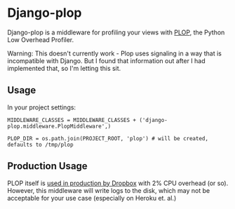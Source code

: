 # Django-plop

Django-plop is a middleware for profiling your views with [PLOP][plop], the
Python Low Overhead Profiler.

Warning: This doesn't currently work - Plop uses signaling in a way that is
incompatible with Django. But I found that information out after I had
implemented that, so I'm letting this sit.

## Usage

In your project settings:

    MIDDLEWARE_CLASSES = MIDDLEWARE_CLASSES + ('django-plop.middleware.PlopMiddleware',)

    PLOP_DIR = os.path.join(PROJECT_ROOT, 'plop') # will be created, defaults to /tmp/plop

## Production Usage

PLOP itself is [used in production by Dropbox][dropbox-plop] with 2% CPU
overhead (or so). However, this middleware will write logs to the disk, which
may not be acceptable for your use case (especially on Heroku et. al.)

[plop]: https://github.com/bdarnell/plop "plop on GitHub"
[dropbox-plop]: http://tech.dropbox.com/?p=272 "Dropbox Plop: Low-overhead profiling for Python"
